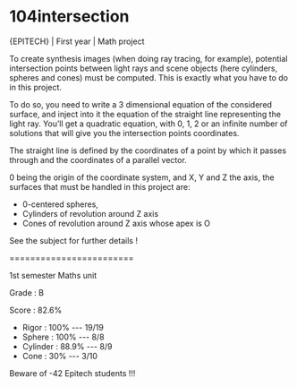 # 104intersection

{EPITECH} | First year | Math project

To create synthesis images (when doing ray tracing, for example), potential intersection points between 
light rays and scene objects (here cylinders, spheres and cones) must be computed.
This is exactly what you have to do in this project.

To do so, you need to write a 3 dimensional equation of the considered surface, and inject into it the equation 
of the straight line representing the light ray.
You’ll get a quadratic equation, with 0, 1, 2 or an infinite number of solutions that will give you the intersection points coordinates.

The straight line is defined by the coordinates of a point by which it passes through and the coordinates of a parallel vector.

0 being the origin of the coordinate system, and X, Y and Z the axis, the surfaces that must be handled
in this project are:

  - 0-centered spheres,
  - Cylinders of revolution around Z axis
  - Cones of revolution around Z axis whose apex is O

See the subject for further details !

========================

1st semester Maths unit

Grade : B

Score : 82.6%
  - Rigor               : 100%    --- 19/19
  - Sphere              : 100%    --- 8/8
  - Cylinder            : 88.9%   --- 8/9
  - Cone                : 30%     --- 3/10
  
Beware of -42 Epitech students !!!
